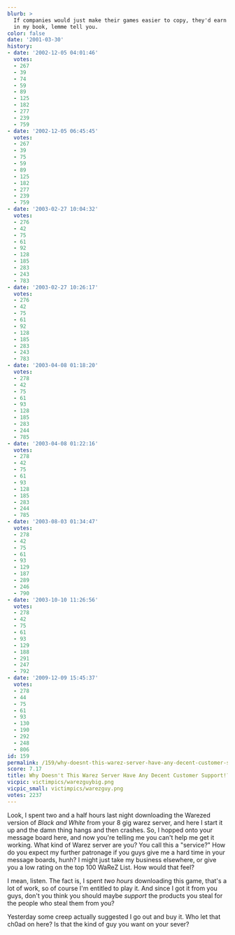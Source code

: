 ```yaml
---
blurb: >
  If companies would just make their games easier to copy, they'd earn a LOT of points
  in my book, lemme tell you.
color: false
date: '2001-03-30'
history:
- date: '2002-12-05 04:01:46'
  votes:
  - 267
  - 39
  - 74
  - 59
  - 89
  - 125
  - 182
  - 277
  - 239
  - 759
- date: '2002-12-05 06:45:45'
  votes:
  - 267
  - 39
  - 75
  - 59
  - 89
  - 125
  - 182
  - 277
  - 239
  - 759
- date: '2003-02-27 10:04:32'
  votes:
  - 276
  - 42
  - 75
  - 61
  - 92
  - 128
  - 185
  - 283
  - 243
  - 783
- date: '2003-02-27 10:26:17'
  votes:
  - 276
  - 42
  - 75
  - 61
  - 92
  - 128
  - 185
  - 283
  - 243
  - 783
- date: '2003-04-08 01:18:20'
  votes:
  - 278
  - 42
  - 75
  - 61
  - 93
  - 128
  - 185
  - 283
  - 244
  - 785
- date: '2003-04-08 01:22:16'
  votes:
  - 278
  - 42
  - 75
  - 61
  - 93
  - 128
  - 185
  - 283
  - 244
  - 785
- date: '2003-08-03 01:34:47'
  votes:
  - 278
  - 42
  - 75
  - 61
  - 93
  - 129
  - 187
  - 289
  - 246
  - 790
- date: '2003-10-10 11:26:56'
  votes:
  - 278
  - 42
  - 75
  - 61
  - 93
  - 129
  - 188
  - 291
  - 247
  - 792
- date: '2009-12-09 15:45:37'
  votes:
  - 278
  - 44
  - 75
  - 61
  - 93
  - 130
  - 190
  - 292
  - 248
  - 806
id: 159
permalink: /159/why-doesnt-this-warez-server-have-any-decent-customer-support/
score: 7.17
title: Why Doesn't This Warez Server Have Any Decent Customer Support!?
vicpic: victimpics/warezguybig.png
vicpic_small: victimpics/warezguy.png
votes: 2237
---
```


Look, I spent two and a half hours last night downloading the Warezed
version of *Black and White* from your 8 gig warez server, and here I
start it up and the damn thing hangs and then crashes. So, I hopped onto
your message board here, and now you're telling me you can't help me get
it working. What kind of Warez server are you? You call this a
"service?" How do you expect my further patronage if you guys give me a
hard time in your message boards, hunh? I might just take my business
elsewhere, or give you a low rating on the top 100 WaReZ List. How would
that feel?

I mean, listen. The fact is, I spent *two hours* downloading this game,
that's a lot of work, so of course I'm entitled to play it. And since I
got it from you guys, don't you think you should maybe *support* the
products you steal for the people who steal them from you?

Yesterday some creep actually suggested I go out and buy it. Who let
that ch0ad on here? Is that the kind of guy you want on your sever?